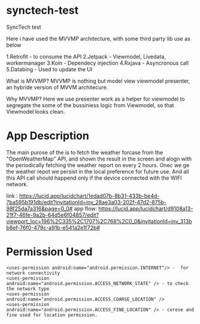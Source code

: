 # synctech-test
SyncTech test

Here i have used the MVVMP architecture, with some third party lib use as below

1.Retrofit - to consume the API
2.Jetpack - Viewmodel, Livedata, workermanager
3.Koin - Dependecy injection 
4.Rxjava - Asyncronous call 
5.Databing - Used to update the UI

What is MVVMP?
MVVMP is nothing but model view viewmodel presenter, an hybride version of MVVM architecure.

Why MVVMP? 
Here we use presenter work as a helper for viewmodel to segregate the some of the bussiniess logic from Viewmodel, so that Viewmodel looks clean.

App Description
===============
The main purose of the is to fetch the weather forcase from the "OpenWeatherMap" API, and shown the result in the screen and alogn with the periodically fetching the weather report on every 2 hours. Onec we ge the weather repot we persist in the local preference for future use. And all this API call should happend only if the device connected with the WIFI network.

link : https://lucid.app/lucidchart/1edad07b-8b31-433b-be4d-7ba595b191db/edit?invitationId=inv_28ae3a03-202f-47d2-875b-98f25da7a316&page=0_0#
app flow: https://lucid.app/lucidchart/d9108a13-21f7-46fe-9a2b-64d5e6f04857/edit?viewport_loc=196%2C335%2C1707%2C768%2C0_0&invitationId=inv_313bb8ef-76f0-479c-a91b-e541a2e1f72b#

Permission Used
==============
    <uses-permission android:name="android.permission.INTERNET"/> -  for network connectivity
    <uses-permission android:name="android.permission.ACCESS_NETWORK_STATE" /> - to check the network type
    <uses-permission android:name="android.permission.ACCESS_COARSE_LOCATION" /> 
    <uses-permission android:name="android.permission.ACCESS_FINE_LOCATION" /> - corese and fine used for location permission.

